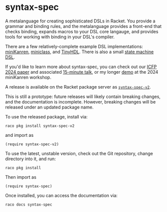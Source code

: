 # syntax-spec

A metalanguage for creating sophisticated DSLs in Racket. You provide a grammar and binding rules, and the metalanguage provides a front-end that checks binding, expands macros to your DSL core langauge, and provides tools for working with binding in your DSL's compiler.

There are a few relatively-complete example DSL implementations: [miniKanren](tests/dsls/minikanren-rs2e), [miniclass](tests/dsls/miniclass), and [TinyHDL](tests/dsls/tiny-hdl). There is also a small [state machine DSL](demos/visser-symposium).

If you'd like to learn more about syntax-spec, you can check out our [ICFP 2024 paper](https://mballantyne.net/publications/icfp2024.pdf) and associated [15-minute talk](https://youtu.be/F70QZaMoYJQ?t=10756), or my longer [demo](demos/mk-workshop-2024) at the 2024 miniKanren workshop.

A release is available on the Racket package server as [`syntax-spec-v2`](https://pkgs.racket-lang.org/package/syntax-spec-v2). 

This is still a prototype: future releases will likely contain breaking changes, and the documentation is incomplete. However, breaking changes will be released under an updated package name.

To use the released package, install via:

```
raco pkg install syntax-spec-v2
```

and import as

```
(require syntax-spec-v2)
```


To use the latest, unstable version, check out the Git repository, change directory into it, and run:


```
raco pkg install
```

Then import as

```
(require syntax-spec)
```

Once installed, you can access the documentation via:

```
raco docs syntax-spec
```



